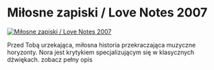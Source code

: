 Miłosne zapiski / Love Notes 2007 
=============
[![Miłosne zapiski / Love Notes 2007 ](http://vidos.pl/images/player.gif)](http://vidos.pl/milosne-zapiski-love-notes-2007)

 Przed Tobą urzekająca, miłosna historia przekraczająca muzyczne horyzonty. Nora jest krytykiem specjalizującym się w klasycznych dźwiękach. zobacz pełny opis
